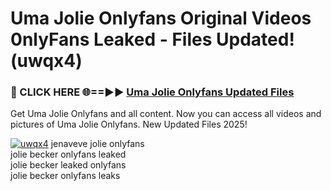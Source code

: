 # Uma Jolie Onlyfans Original Videos 0nlyFans Leaked - Files Updated! (uwqx4)

<h3>🔴 CLICK HERE 🌐==►► <a href="https://tinyurl.com/4seja8ks" rel="nofollow">Uma Jolie Onlyfans Updated Files</a></h3>

Get Uma Jolie Onlyfans and all content. Now you can access all videos and pictures of Uma Jolie Onlyfans. New Updated Files 2025!

[![uwqx4](https://i.imgur.com/EWjZXRe.gif)](https://tinyurl.com/4seja8ks)
jenaveve jolie onlyfans<br>
jolie becker onlyfans leaked<br>
jolie becker leaked onlyfans<br>
jolie becker onlyfans leaks